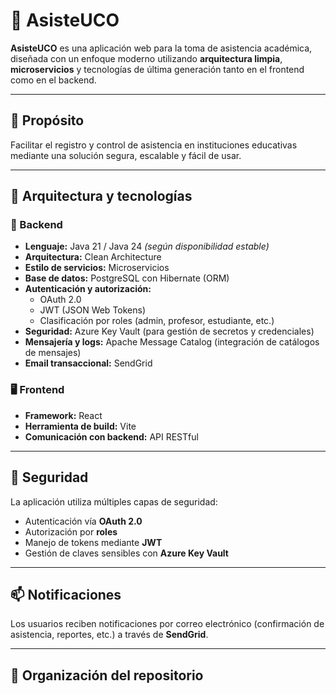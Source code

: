 # 📘 AsisteUCO

**AsisteUCO** es una aplicación web para la toma de asistencia académica, diseñada con un enfoque moderno utilizando **arquitectura limpia**, **microservicios** y tecnologías de última generación tanto en el frontend como en el backend.

---

## 🎯 Propósito

Facilitar el registro y control de asistencia en instituciones educativas mediante una solución segura, escalable y fácil de usar.

---

## 🧠 Arquitectura y tecnologías

### 🔧 Backend

- **Lenguaje:** Java 21 / Java 24 *(según disponibilidad estable)*
- **Arquitectura:** Clean Architecture
- **Estilo de servicios:** Microservicios
- **Base de datos:** PostgreSQL con Hibernate (ORM)
- **Autenticación y autorización:**
  - OAuth 2.0
  - JWT (JSON Web Tokens)
  - Clasificación por roles (admin, profesor, estudiante, etc.)
- **Seguridad:** Azure Key Vault (para gestión de secretos y credenciales)
- **Mensajería y logs:** Apache Message Catalog (integración de catálogos de mensajes)
- **Email transaccional:** SendGrid

### 🖥️ Frontend

- **Framework:** React
- **Herramienta de build:** Vite
- **Comunicación con backend:** API RESTful

---

## 🔐 Seguridad

La aplicación utiliza múltiples capas de seguridad:

- Autenticación vía **OAuth 2.0**
- Autorización por **roles**
- Manejo de tokens mediante **JWT**
- Gestión de claves sensibles con **Azure Key Vault**

---

## 📫 Notificaciones

Los usuarios reciben notificaciones por correo electrónico (confirmación de asistencia, reportes, etc.) a través de **SendGrid**.

---

## 📂 Organización del repositorio

